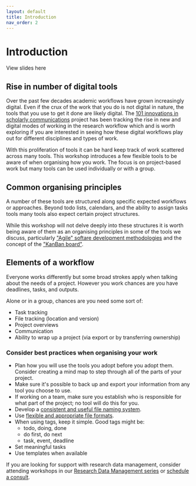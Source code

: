 ```yaml
---
layout: default
title: Introduction
nav_order: 2
---
```


# Introduction

View slides here

## Rise in number of digital tools

Over the past few decades academic workflows have grown increasingly digital. Even if the crux of the work that you do is not digital in nature, the tools that you use to get it done are likely digital. The [101 innovations in scholarly communications](https://101innovations.wordpress.com/workflows/) project has been tracking the rise in new and digital modes of working in the research workflow which and is worth exploring if you are interested in seeing how these digital workflows play out for different disciplines and types of work.

With this proliferation of tools it can be hard keep track of work scattered across many tools. This workshop introduces a few flexible tools to be aware of when organising how you work. The focus is on project-based work but many tools can be used individually or with a group.

## Common organising principles

A number of these tools are structured along specific expected workflows or approaches. Beyond todo lists, calendars, and the ability to assign tasks tools many tools also expect certain project structures.

While this workshop will not delve deeply into these structures it is worth being aware of them as an organising principles in some of the tools we discuss, particularly ["Agile" softare development methodologies](https://www.agilealliance.org/agile101/) and the concept of the ["KanBan board"](https://www.agilealliance.org/glossary/kanban-board/).

## Elements of a workflow
Everyone works differently but some broad strokes apply when talking about the needs of a project. However you work chances are you have deadlines, tasks, and outputs.

Alone or in a group, chances are you need some sort of:
* Task tracking
* File tracking (location and version)
* Project overviews
* Communication
* Ability to wrap up a project (via export or by transferring ownership)

### Consider best practices when organising your work

* Plan how you will use the tools you adopt before you adopt them. Consider creating a mind map to step through all of the parts of your project.
* Make sure it's possible to back up and export your information from any tool you choose to use.
* If working on a team, make sure you establish who is responsible for what part of the project; no tool will do this for you.
* Develop a <a href="https://researchdata.library.ubc.ca/plan/organize-your-data/">consistent and useful file naming system</a>.
* Use <a href="https://researchdata.library.ubc.ca/plan/format-your-data/">flexible and appropriate file formats</a>.
* When using tags, keep it simple. Good tags might be:
  * todo, doing, done
  * do first, do next
  * task, event, deadline
* Set meaningful tasks
* Use templates when available

If you are looking for support with research data management, consider attending workshops in our <a href="https://libcal.library.ubc.ca/calendar/vancouver/?t=g&q=RDM&cid=7544&cal=7544&inc=0">Research Data Management series</a> or <a href="https://researchcommons.library.ubc.ca/consultation-requests/">schedule a consult</a>.
